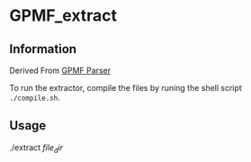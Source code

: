 # GPMF_extract
## Information
Derived From [GPMF Parser](https://github.com/gopro/gpmf-parser)

To run the extractor, compile the files by runing the shell script `./compile.sh`.

## Usage
./extract $file_dir$
